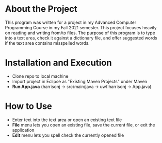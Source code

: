 # About the Project
This program was written for a project in my Advanced Computer Programming Course in my Fall 2021 semester. This project focuses heavily on reading and writing from/to files. The purpose of this program is to type into a text area, check it against a dictionary file, and offer suggested words if the text area contains misspelled words. 

# Installation and Execution
* Clone repo to local machine
* Import project in Eclipse as "Existing Maven Projects" under Maven
* **Run App.java** (harrisonj -> src/main/java -> uwf.harrisonj -> App.java)

# How to Use
* Enter text into the text area or open an existing text file
* **File** menu lets you open an existing file, save the current file, or exit the application
* **Edit** menu lets you spell check the currently opened file

